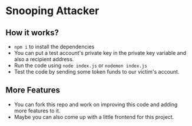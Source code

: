 
# Snooping Attacker

## How it works?

- ```npm i``` to install the dependencies
- You can put a test account's private key in the private key variable and also a recipient address. 
- Run the code using ```node index.js``` or ```nodemon index.js```
- Test the code by sending some token funds to our victim's account.


## More Features

- You can fork this repo and work on improving this code and adding more features to it. 
- Maybe you can also come up with a little frontend for this project.

